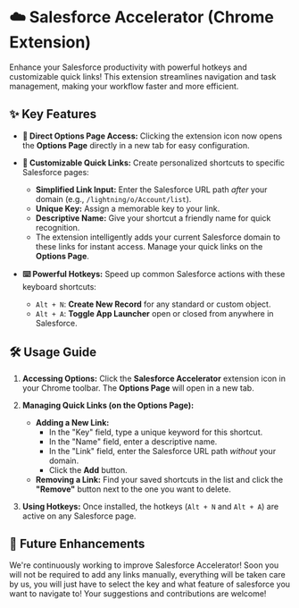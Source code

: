 # ☁️ Salesforce Accelerator (Chrome Extension)

Enhance your Salesforce productivity with powerful hotkeys and customizable quick links! This extension streamlines navigation and task management, making your workflow faster and more efficient.

## ✨ Key Features

* **🚀 Direct Options Page Access:** Clicking the extension icon now opens the **Options Page** directly in a new tab for easy configuration.

* **🔗 Customizable Quick Links:** Create personalized shortcuts to specific Salesforce pages:
    * **Simplified Link Input:** Enter the Salesforce URL path *after* your domain (e.g., `/lightning/o/Account/list`).
    * **Unique Key:** Assign a memorable key to your link.
    * **Descriptive Name:** Give your shortcut a friendly name for quick recognition.
    * The extension intelligently adds your current Salesforce domain to these links for instant access. Manage your quick links on the **Options Page**.

* **⌨️ Powerful Hotkeys:** Speed up common Salesforce actions with these keyboard shortcuts:
    * `Alt + N`: **Create New Record** for any standard or custom object.
    * `Alt + A`: **Toggle App Launcher** open or closed from anywhere in Salesforce.

## 🛠️ Usage Guide

1.  **Accessing Options:** Click the **Salesforce Accelerator** extension icon in your Chrome toolbar. The **Options Page** will open in a new tab.

2.  **Managing Quick Links (on the Options Page):**
    * **Adding a New Link:**
        * In the "Key" field, type a unique keyword for this shortcut.
        * In the "Name" field, enter a descriptive name.
        * In the "Link" field, enter the Salesforce URL path *without* your domain.
        * Click the **Add** button.
    * **Removing a Link:** Find your saved shortcuts in the list and click the **"Remove"** button next to the one you want to delete.

3.  **Using Hotkeys:** Once installed, the hotkeys (`Alt + N` and `Alt + A`) are active on any Salesforce page.

## 🔮 Future Enhancements

We're continuously working to improve Salesforce Accelerator! Soon you will not be required to add any links manually, everything will be taken care by us, you will just have to select the key and what feature of salesforce you want to navigate to! Your suggestions and contributions are welcome!